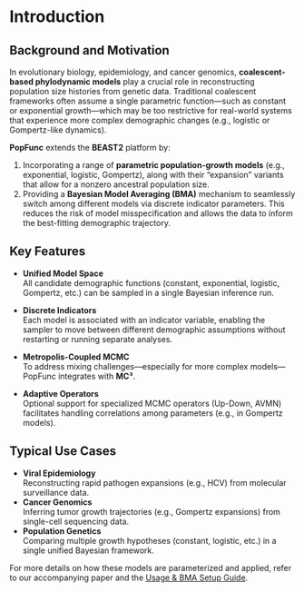 # Introduction

## Background and Motivation

In evolutionary biology, epidemiology, and cancer genomics, **coalescent-based phylodynamic models** play a crucial role in reconstructing population size histories from genetic data. Traditional coalescent frameworks often assume a single parametric function—such as constant or exponential growth—which may be too restrictive for real-world systems that experience more complex demographic changes (e.g., logistic or Gompertz-like dynamics).

**PopFunc** extends the **BEAST2** platform by:
1. Incorporating a range of **parametric population-growth models** (e.g., exponential, logistic, Gompertz), along with their “expansion” variants that allow for a nonzero ancestral population size.
2. Providing a **Bayesian Model Averaging (BMA)** mechanism to seamlessly switch among different models via discrete indicator parameters. This reduces the risk of model misspecification and allows the data to inform the best-fitting demographic trajectory.

## Key Features

- **Unified Model Space**  
  All candidate demographic functions (constant, exponential, logistic, Gompertz, etc.) can be sampled in a single Bayesian inference run.

- **Discrete Indicators**  
  Each model is associated with an indicator variable, enabling the sampler to move between different demographic assumptions without restarting or running separate analyses.

- **Metropolis-Coupled MCMC**  
  To address mixing challenges—especially for more complex models—PopFunc integrates with **MC³**.

- **Adaptive Operators**  
  Optional support for specialized MCMC operators (Up-Down, AVMN) facilitates handling correlations among parameters (e.g., in Gompertz models).

## Typical Use Cases

- **Viral Epidemiology**  
  Reconstructing rapid pathogen expansions (e.g., HCV) from molecular surveillance data.
- **Cancer Genomics**  
  Inferring tumor growth trajectories (e.g., Gompertz expansions) from single-cell sequencing data.
- **Population Genetics**  
  Comparing multiple growth hypotheses (constant, logistic, etc.) in a single unified Bayesian framework.

For more details on how these models are parameterized and applied, refer to our accompanying paper and the [Usage & BMA Setup Guide](./docs/Bayesian_Model_Averaging_Setup.md).